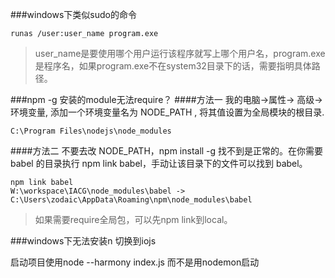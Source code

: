 ###windows下类似sudo的命令

    runas /user:user_name program.exe

>user_name是要使用哪个用户运行该程序就写上哪个用户名，program.exe是程序名，如果program.exe不在system32目录下的话，需要指明具体路径。


###npm -g 安装的module无法require？
####方法一
我的电脑->属性-> 高级-> 环境变量, 添加一个环境变量名为 NODE_PATH , 将其值设置为全局模块的根目录.

    C:\Program Files\nodejs\node_modules

####方法二
不要去改 NODE_PATH，npm install -g 找不到是正常的。在你需要 babel 的目录执行 npm link babel，手动让该目录下的文件可以找到 babel。

    npm link babel
    W:\workspace\IACG\node_modules\babel -> C:\Users\zodaic\AppData\Roaming\npm\node_modules\babel

>如果需要require全局包，可以先npm link到local。



###windows下无法安装n 切换到iojs

启动项目使用node --harmony index.js  而不是用nodemon启动



